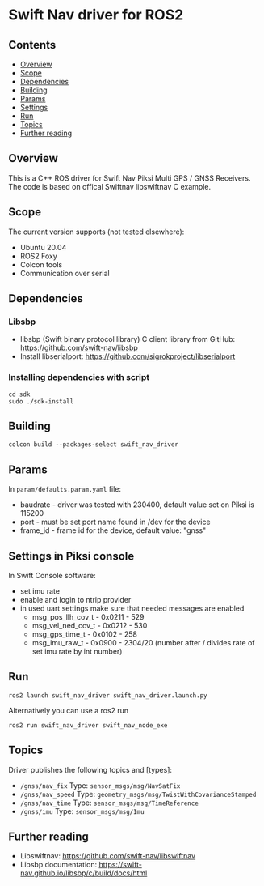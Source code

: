 # Swift Nav driver for ROS2

## Contents

- [Overview](#overview)
- [Scope](#scope)
- [Dependencies](#dependencies)
- [Building](#building)
- [Params](#params)
- [Settings](#settings-in-piksi-console)
- [Run](#run)
- [Topics](#topics)
- [Further reading](#further-reading)
## Overview

This is a C++ ROS driver for Swift Nav Piksi Multi GPS / GNSS Receivers. The code is based on offical Swiftnav libswiftnav C example.

## Scope
The current version supports (not tested elsewhere):
- Ubuntu 20.04
- ROS2 Foxy
- Colcon tools
- Communication over serial

## Dependencies
### Libsbp
* libsbp (Swift binary protocol library) C client library from GitHub: https://github.com/swift-nav/libsbp
* Install libserialport: https://github.com/sigrokproject/libserialport

### Installing dependencies with script
```
cd sdk
sudo ./sdk-install
```

## Building
```
colcon build --packages-select swift_nav_driver
```

## Params
In `param/defaults.param.yaml` file:
* baudrate - driver was tested with 230400, default value set on Piksi is 115200
* port - must be set port name found in /dev for the device
* frame_id - frame id for the device, default value: "gnss"

## Settings in Piksi console
In Swift Console software:
* set imu rate
* enable and login to ntrip provider
* in used uart settings make sure that needed messages are enabled
  * msg_pos_llh_cov_t - 0x0211 - 529
  * msg_vel_ned_cov_t - 0x0212 - 530
  * msg_gps_time_t - 0x0102 - 258
  * msg_imu_raw_t - 0x0900 - 2304/20 (number after / divides rate of set imu rate by int number)
  

## Run
```
ros2 launch swift_nav_driver swift_nav_driver.launch.py
```

Alternatively you can use a ros2 run
```
ros2 run swift_nav_driver swift_nav_node_exe
```


## Topics
Driver publishes the following topics and [types]:
* `/gnss/nav_fix` Type: `sensor_msgs/msg/NavSatFix`
* `/gnss/nav_speed` Type: `geometry_msgs/msg/TwistWithCovarianceStamped`
* `/gnss/nav_time` Type: `sensor_msgs/msg/TimeReference`
* `/gnss/imu` Type: `sensor_msgs/msg/Imu`




## Further reading
- Libswiftnav: https://github.com/swift-nav/libswiftnav
- Libsbp documentation: https://swift-nav.github.io/libsbp/c/build/docs/html


